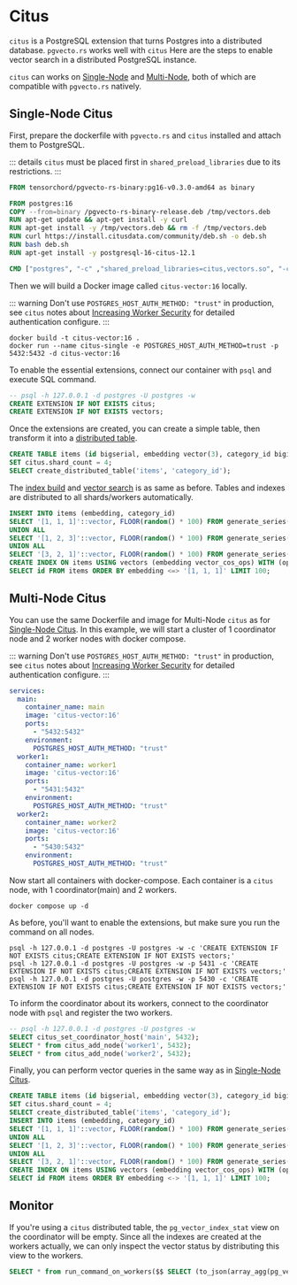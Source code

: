 # Citus

`citus` is a PostgreSQL extension that turns Postgres into a distributed database. `pgvecto.rs` works well with `citus` Here are the steps to enable vector search in a distributed PostgreSQL instance.

`citus` can works on [Single-Node](https://docs.citusdata.com/en/latest/installation/single_node.html) and [Multi-Node](https://docs.citusdata.com/en/latest/installation/multi_node.html), both of which are compatible with `pgvecto.rs` natively.

## Single-Node Citus

First, prepare the dockerfile with `pgvecto.rs` and `citus` installed and attach them to PostgreSQL.

::: details
`citus` must be placed first in `shared_preload_libraries` due to its restrictions.
:::

```dockerfile
FROM tensorchord/pgvecto-rs-binary:pg16-v0.3.0-amd64 as binary

FROM postgres:16
COPY --from=binary /pgvecto-rs-binary-release.deb /tmp/vectors.deb
RUN apt-get update && apt-get install -y curl
RUN apt-get install -y /tmp/vectors.deb && rm -f /tmp/vectors.deb
RUN curl https://install.citusdata.com/community/deb.sh -o deb.sh
RUN bash deb.sh 
RUN apt-get install -y postgresql-16-citus-12.1

CMD ["postgres", "-c" ,"shared_preload_libraries=citus,vectors.so", "-c", "search_path=\"$user\", public, vectors"]
```

Then we will build a Docker image called `citus-vector:16` locally.

::: warning
Don't use `POSTGRES_HOST_AUTH_METHOD: "trust"` in production, see `citus` notes about [Increasing Worker Security](https://docs.citusdata.com/en/latest/admin_guide/cluster_management.html#worker-security) for detailed authentication configure.
:::

```shell
docker build -t citus-vector:16 .
docker run --name citus-single -e POSTGRES_HOST_AUTH_METHOD=trust -p 5432:5432 -d citus-vector:16
```

To enable the essential extensions, connect our container with `psql` and execute SQL command.

```sql
-- psql -h 127.0.0.1 -d postgres -U postgres -w
CREATE EXTENSION IF NOT EXISTS citus;
CREATE EXTENSION IF NOT EXISTS vectors;
```

Once the extensions are created, you can create a simple table, then transform it into a [distributed table](https://docs.citusdata.com/en/latest/get_started/tutorial_multi_tenant.html#distributing-tables-and-loading-data).

```sql
CREATE TABLE items (id bigserial, embedding vector(3), category_id bigint, PRIMARY KEY (id, category_id));
SET citus.shard_count = 4;
SELECT create_distributed_table('items', 'category_id');
```

The [index build](../usage/indexing) and [vector search](../usage/search) is as same as before. Tables and indexes are distributed to all shards/workers automatically.

```sql
INSERT INTO items (embedding, category_id)
SELECT '[1, 1, 1]'::vector, FLOOR(random() * 100) FROM generate_series(1, 1000)
UNION ALL
SELECT '[1, 2, 3]'::vector, FLOOR(random() * 100) FROM generate_series(1, 1000)
UNION ALL
SELECT '[3, 2, 1]'::vector, FLOOR(random() * 100) FROM generate_series(1, 1000);
CREATE INDEX ON items USING vectors (embedding vector_cos_ops) WITH (options = "[indexing.hnsw]");
SELECT id FROM items ORDER BY embedding <=> '[1, 1, 1]' LIMIT 100;
```

## Multi-Node Citus

You can use the same Dockerfile and image for Multi-Node `citus` as for [Single-Node Citus](#single-node-citus).
In this example, we will start a cluster of 1 coordinator node and 2 worker nodes with docker compose.

::: warning
Don't use `POSTGRES_HOST_AUTH_METHOD: "trust"` in production, see `citus` notes about [Increasing Worker Security](https://docs.citusdata.com/en/latest/admin_guide/cluster_management.html#worker-security) for detailed authentication configure.
:::

```yaml
services:
  main:
    container_name: main
    image: 'citus-vector:16'
    ports:
      - "5432:5432"
    environment:
      POSTGRES_HOST_AUTH_METHOD: "trust"
  worker1:
    container_name: worker1
    image: 'citus-vector:16'
    ports:
      - "5431:5432"
    environment:
      POSTGRES_HOST_AUTH_METHOD: "trust"
  worker2:
    container_name: worker2
    image: 'citus-vector:16'
    ports:
      - "5430:5432"
    environment:
      POSTGRES_HOST_AUTH_METHOD: "trust"
```

Now start all containers with docker-compose. Each container is a `citus` node, with 1 coordinator(main) and 2 workers.

```shell
docker compose up -d
```

As before, you'll want to enable the extensions, but make sure you run the command on all nodes.

```shell
psql -h 127.0.0.1 -d postgres -U postgres -w -c 'CREATE EXTENSION IF NOT EXISTS citus;CREATE EXTENSION IF NOT EXISTS vectors;'
psql -h 127.0.0.1 -d postgres -U postgres -w -p 5431 -c 'CREATE EXTENSION IF NOT EXISTS citus;CREATE EXTENSION IF NOT EXISTS vectors;'
psql -h 127.0.0.1 -d postgres -U postgres -w -p 5430 -c 'CREATE EXTENSION IF NOT EXISTS citus;CREATE EXTENSION IF NOT EXISTS vectors;'
```

To inform the coordinator about its workers, connect to the coordinator node with `psql` and register the two workers.

```sql
-- psql -h 127.0.0.1 -d postgres -U postgres -w
SELECT citus_set_coordinator_host('main', 5432);
SELECT * from citus_add_node('worker1', 5432);
SELECT * from citus_add_node('worker2', 5432);
```

Finally, you can perform vector queries in the same way as in [Single-Node Citus](#single-node-citus).
```sql
CREATE TABLE items (id bigserial, embedding vector(3), category_id bigint, PRIMARY KEY (id, category_id));
SET citus.shard_count = 4;
SELECT create_distributed_table('items', 'category_id');
INSERT INTO items (embedding, category_id) 
SELECT '[1, 1, 1]'::vector, FLOOR(random() * 100) FROM generate_series(1, 1000)
UNION ALL
SELECT '[1, 2, 3]'::vector, FLOOR(random() * 100) FROM generate_series(1, 1000)
UNION ALL
SELECT '[3, 2, 1]'::vector, FLOOR(random() * 100) FROM generate_series(1, 1000);
CREATE INDEX ON items USING vectors (embedding vector_cos_ops) WITH (options = "[indexing.hnsw]");
SELECT id FROM items ORDER BY embedding <-> '[1, 1, 1]' LIMIT 100;
```

## Monitor

If you're using a `citus` distributed table, the `pg_vector_index_stat` view on the coordinator will be empty. Since all the indexes are created at the workers actually, we can only inspect the vector status by distributing this view to the workers.

```sql
SELECT * from run_command_on_workers($$ SELECT (to_json(array_agg(pg_vector_index_stat .*))) FROM pg_vector_index_stat $$);
```